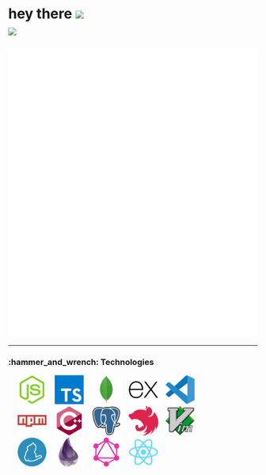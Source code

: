 <div id="header">
  <h1>
    hey there
    <img src="https://camo.githubusercontent.com/e8e7b06ecf583bc040eb60e44eb5b8e0ecc5421320a92929ce21522dbc34c891/68747470733a2f2f6d656469612e67697068792e636f6d2f6d656469612f6876524a434c467a6361737252346961377a2f67697068792e676966" width="30px"/> <br />
    <img src="https://wakatime.com/badge/user/bd139bd6-388f-470b-abac-9b1515c6d37f.svg?style=for-the-badge" />
  </h1>
</div>

<!--
[![Discord Presence](https://lanyard.cnrad.dev/api/395862756722475029?bg=282828&hideDiscrim=true)](https://discord.com/users/395862756722475029) &nbsp;
![Top Langs](https://github-readme-stats.vercel.app/api/top-langs/?username=anuraghazra&layout=compact&theme=gruvbox&hide_border=true) &nbsp;
!-->
![Metrics](/github-metrics.svg)
___

<div id="body">
  <h3>
    :hammer_and_wrench: Technologies <br />
  </h3>
  <div id="tech">
    <div id="row-1">
      &emsp; <img src="https://github.com/devicons/devicon/blob/master/icons/nodejs/nodejs-original.svg" width=60px height=60px alt="NodeJS"/>
      &ensp; <img src="https://github.com/devicons/devicon/blob/master/icons/typescript/typescript-original.svg" width=60px height=60px alt="TypeScript"/>
      &ensp; <img src="https://github.com/devicons/devicon/blob/master/icons/mongodb/mongodb-original.svg" width=60px height=60px alt="MongoDB"/>
      &ensp; <img src="https://github.com/devicons/devicon/blob/master/icons/express/express-original.svg" width=60px height=60px alt="ExpressJS"/>
      &ensp; <img src="https://github.com/devicons/devicon/blob/master/icons/vscode/vscode-original.svg" width=60px height=60px alt="VSCode"/>
    </div>
    <div id="row-2">
      &emsp; <img src="https://github.com/devicons/devicon/blob/master/icons/npm/npm-original-wordmark.svg" width=60px height=60px alt="NPM"/>
      &ensp; <img src="https://github.com/devicons/devicon/blob/master/icons/cplusplus/cplusplus-original.svg" width=60px height=60px alt="C++"/>
      &ensp; <img src="https://github.com/devicons/devicon/blob/master/icons/postgresql/postgresql-original.svg" width=60px height=60px alt="PostgreSQL"/>
      &ensp; <img src="https://github.com/devicons/devicon/blob/master/icons/nestjs/nestjs-plain.svg" width=60px height=60px alt="NestJS"/>
      &ensp; <img src="https://github.com/devicons/devicon/blob/master/icons/vim/vim-original.svg" width=60px height=60px alt="Vim"/>
    </div>
    <div id="row-3">
      &emsp; <img src="https://github.com/devicons/devicon/blob/master/icons/yarn/yarn-original.svg" width=60px height=60px alt="Yarn"/>
      &ensp; <img src="https://github.com/devicons/devicon/blob/master/icons/elixir/elixir-original.svg" width=60px height=60px alt="Elixir"/>
      &ensp; <img src="https://github.com/devicons/devicon/blob/master/icons/graphql/graphql-plain.svg" width=60px height=60px alt="GraphQL"/>
      &ensp; <img src="https://github.com/devicons/devicon/blob/master/icons/react/react-original.svg" width=60px height=60px alt="React"/>
    </div>
  </div>
</div>
